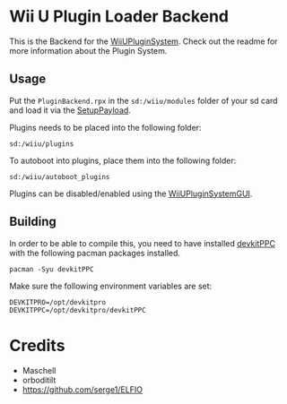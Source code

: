 ﻿# Wii U Plugin Loader Backend
This is the Backend for the [WiiUPluginSystem](https://github.com/Maschell/WiiUPluginSystem). Check out the readme for more information about the Plugin System.

## Usage
Put the `PluginBackend.rpx` in the `sd:/wiiu/modules` folder of your sd card and load it via the [SetupPayload](https://github.com/wiiu-env/SetupPayload).

Plugins needs to be placed into the following folder:

```
sd:/wiiu/plugins
```

To autoboot into plugins, place them into the following folder:
```
sd:/wiiu/autoboot_plugins
```


Plugins can be disabled/enabled using the [WiiUPluginSystemGUI](https://github.com/wiiu-env/WiiUPluginLoaderGUI).

## Building
In order to be able to compile this, you need to have installed
[devkitPPC](https://devkitpro.org/wiki/Getting_Started) with the following
pacman packages installed.

```
pacman -Syu devkitPPC
```

Make sure the following environment variables are set:
```
DEVKITPRO=/opt/devkitpro
DEVKITPPC=/opt/devkitpro/devkitPPC
```


# Credits
- Maschell
- orboditilt
- https://github.com/serge1/ELFIO